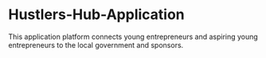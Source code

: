 # Hustlers-Hub-Application
This application platform connects young entrepreneurs and aspiring young entrepreneurs to the local government and sponsors.
